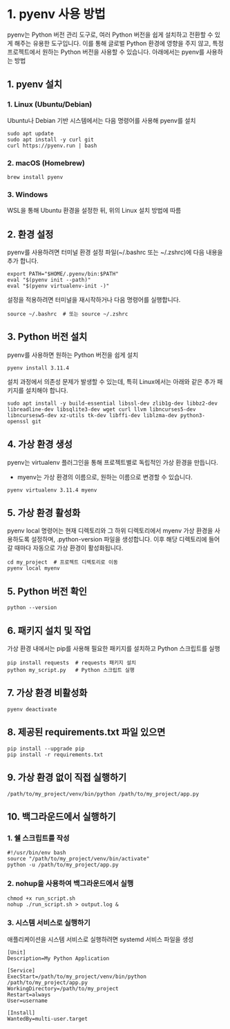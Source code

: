 # 1. pyenv 사용 방법
pyenv는 Python 버전 관리 도구로, 여러 Python 버전을 쉽게 설치하고 전환할 수 있게 해주는 유용한 도구입니다. 이를 통해 글로벌 Python 환경에 영향을 주지 않고, 특정 프로젝트에서 원하는 Python 버전을 사용할 수 있습니다. 아래에서는 pyenv를 사용하는 방법

## 1. pyenv 설치
### 1. Linux (Ubuntu/Debian)
Ubuntu나 Debian 기반 시스템에서는 다음 명령어를 사용해 pyenv를 설치
```
sudo apt update
sudo apt install -y curl git
curl https://pyenv.run | bash
```
### 2. macOS (Homebrew)
```
brew install pyenv
```
### 3. Windows
WSL을 통해 Ubuntu 환경을 설정한 뒤, 위의 Linux 설치 방법에 따름

## 2. 환경 설정
pyenv를 사용하려면 터미널 환경 설정 파일(~/.bashrc 또는 ~/.zshrc)에 다음 내용을 추가 합니다.
```
export PATH="$HOME/.pyenv/bin:$PATH"
eval "$(pyenv init --path)"
eval "$(pyenv virtualenv-init -)"
```
설정을 적용하려면 터미널을 재시작하거나 다음 명령어를 실행합니다.
```
source ~/.bashrc  # 또는 source ~/.zshrc
```
## 3. Python 버전 설치
pyenv를 사용하면 원하는 Python 버전을 쉽게 설치
```
pyenv install 3.11.4
```
설치 과정에서 의존성 문제가 발생할 수 있는데, 특히 Linux에서는 아래와 같은 추가 패키지를 설치해야 합니다.
```
sudo apt install -y build-essential libssl-dev zlib1g-dev libbz2-dev libreadline-dev libsqlite3-dev wget curl llvm libncurses5-dev libncursesw5-dev xz-utils tk-dev libffi-dev liblzma-dev python3-openssl git
```
## 4. 가상 환경 생성
pyenv는 virtualenv 플러그인을 통해 프로젝트별로 독립적인 가상 환경을 만듭니다.
- myenv는 가상 환경의 이름으로, 원하는 이름으로 변경할 수 있습니다.
```
pyenv virtualenv 3.11.4 myenv
```
## 5. 가상 환경 활성화
pyenv local 명령어는 현재 디렉토리와 그 하위 디렉토리에서 myenv 가상 환경을 사용하도록 설정하며, .python-version 파일을 생성합니다. 이후 해당 디렉토리에 들어갈 때마다 자동으로 가상 환경이 활성화됩니다.
```
cd my_project  # 프로젝트 디렉토리로 이동
pyenv local myenv
```
## 5. Python 버전 확인
```
python --version
```
## 6. 패키지 설치 및 작업
가상 환경 내에서는 pip를 사용해 필요한 패키지를 설치하고 Python 스크립트를 실행
```
pip install requests  # requests 패키지 설치
python my_script.py   # Python 스크립트 실행
```
## 7. 가상 환경 비활성화
```
pyenv deactivate
```

## 8. 제공된 requirements.txt 파일 있으면 
```
pip install --upgrade pip
pip install -r requirements.txt
```

## 9. 가상 환경 없이 직접 실행하기
```
/path/to/my_project/venv/bin/python /path/to/my_project/app.py
```

## 10. 백그라운드에서 실행하기
### 1.  쉘 스크립트를 작성
```
#!/usr/bin/env bash
source "/path/to/my_project/venv/bin/activate"
python -u /path/to/my_project/app.py
```
### 2. nohup을 사용하여 백그라운드에서 실행
```
chmod +x run_script.sh
nohup ./run_script.sh > output.log &
```
### 3. 시스템 서비스로 실행하기
애플리케이션을 시스템 서비스로 실행하려면 systemd 서비스 파일을 생성
```
[Unit]
Description=My Python Application

[Service]
ExecStart=/path/to/my_project/venv/bin/python /path/to/my_project/app.py
WorkingDirectory=/path/to/my_project
Restart=always
User=username

[Install]
WantedBy=multi-user.target
```
